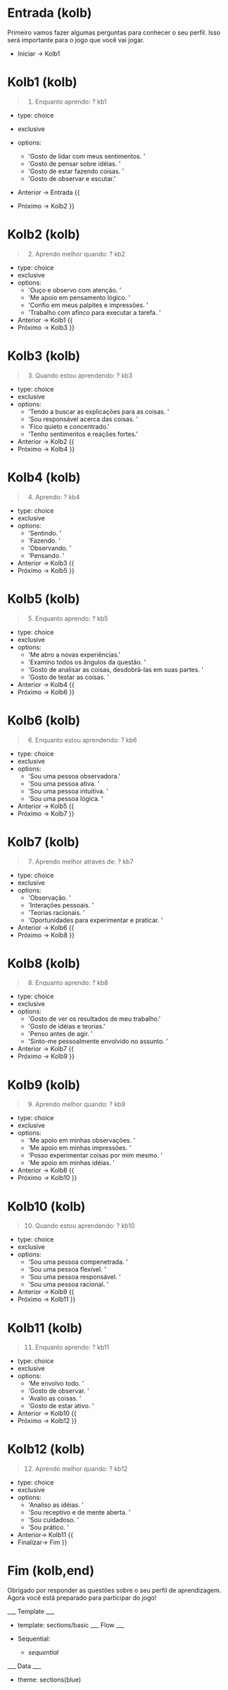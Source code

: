 # Entrada (kolb) #

Primeiro vamos fazer algumas perguntas para conhecer o seu perfil. Isso será importante para o jogo que você vai jogar.

* Iniciar -> Kolb1

# Kolb1 (kolb) #
> 1) Enquanto aprendo:
? kb1
  * type: choice
  * exclusive
  * options:
    * 'Gosto de lidar com meus sentimentos. '
    * 'Gosto de pensar sobre idéias. '
    * 'Gosto de estar fazendo coisas. '
    * 'Gosto de observar e escutar.'

* Anterior -> Entrada 
{{
* Próximo -> Kolb2 
}}

# Kolb2 (kolb) #
> 2) Aprendo melhor quando:
? kb2
  * type: choice
  * exclusive
  * options:
    * 'Ouço e observo com atenção. '
    * 'Me apoio em pensamento lógico. '
    * 'Confio em meus palpites e impressões. '
    * 'Trabalho com afinco para executar a tarefa. '
* Anterior -> Kolb1
{{
* Próximo -> Kolb3
}}

# Kolb3 (kolb) #
> 3) Quando estou aprendendo:
? kb3
  * type: choice
  * exclusive
  * options:
    * 'Tendo a buscar as explicações para as coisas. '
    * 'Sou responsável acerca das coisas. '
    * 'Fico quieto e concentrado.'
    * 'Tenho sentimentos e reações fortes.'
* Anterior -> Kolb2
{{
* Próximo -> Kolb4
}}

# Kolb4 (kolb) #
> 4) Aprendo:
? kb4
  * type: choice
  * exclusive
  * options:
    * 'Sentindo. '
    * 'Fazendo. '
    * 'Observando. '
    * 'Pensando. '
* Anterior -> Kolb3
{{
* Próximo -> Kolb5
}}

# Kolb5 (kolb) #
> 5) Enquanto aprendo:
? kb5
  * type: choice
  * exclusive
  * options:
    * 'Me abro a novas experiências.'
    * 'Examino todos os ângulos da questão. '
    * 'Gosto de analisar as coisas, desdobrá-las em suas partes. '
    * 'Gosto de testar as coisas. '
* Anterior -> Kolb4
{{
* Próximo -> Kolb6
}}

# Kolb6 (kolb) #
> 6)  Enquanto estou aprendendo:
? kb6
  * type: choice
  * exclusive
  * options:
    * 'Sou uma pessoa observadora.'
    * 'Sou uma pessoa ativa. '
    * 'Sou uma pessoa intuitiva. '
    * 'Sou uma pessoa lógica. '
* Anterior -> Kolb5
{{
* Próximo -> Kolb7
}}

# Kolb7 (kolb) #
> 7) Aprendo melhor através de:
? kb7
  * type: choice
  * exclusive
  * options:
    * 'Observação. '
    * 'Interações pessoais. '
    * 'Teorias racionais. '
    * 'Oportunidades para experimentar e praticar. '
* Anterior -> Kolb6
{{
* Próximo -> Kolb8
}}

# Kolb8 (kolb) #
> 8) Enquanto aprendo:
? kb8
  * type: choice
  * exclusive
  * options:
    * 'Gosto de ver os resultados de meu trabalho.'
    * 'Gosto de idéias e teorias.' 
    * 'Penso antes de agir. '
    * 'Sinto-me pessoalmente envolvido no assunto. '
* Anterior -> Kolb7
{{
* Próximo -> Kolb9
}}

# Kolb9 (kolb) #
> 9) Aprendo melhor quando:
? kb9
  * type: choice
  * exclusive
  * options:
    * 'Me apoio em minhas observações. '
    * 'Me apoio em minhas impressões. ' 
    * 'Posso experimentar coisas por mim mesmo. '
    * 'Me apoio em minhas idéias. '
* Anterior -> Kolb8
{{
* Próximo -> Kolb10
}}

# Kolb10 (kolb) #
> 10) Quando estou aprendendo:
? kb10
  * type: choice  
  * exclusive
  * options:
    * 'Sou uma pessoa compenetrada. '
    * 'Sou uma pessoa flexível. '
    * 'Sou uma pessoa responsável. '
    * 'Sou uma pessoa racional. '
* Anterior -> Kolb9
{{
* Próximo -> Kolb11
}}

# Kolb11 (kolb) #
> 11) Enquanto aprendo:
? kb11
  * type: choice
  * exclusive
  * options:
    * 'Me envolvo todo. '
    * 'Gosto de observar. '
    * 'Avalio as coisas. '
    * 'Gosto de estar ativo. '
* Anterior -> Kolb10
{{
* Próximo -> Kolb12
}}

# Kolb12 (kolb) #
> 12) Aprendo melhor quando:
? kb12
  * type: choice
  * exclusive
  * options:
    * 'Analiso as idéias. '
    * 'Sou receptivo e de mente aberta. '
    * 'Sou cuidadoso. '
    * 'Sou prático. '
* Anterior-> Kolb11
{{
* Finalizar-> Fim
}}

# Fim (kolb,end)
Obrigado por responder as questões sobre o seu perfil de aprendizagem. Agora você está preparado para participar do jogo!

___ Template ___

* template: sections/basic
___ Flow ___

* Sequential:
  * _sequential_

___ Data ___

* theme: sections(blue)
